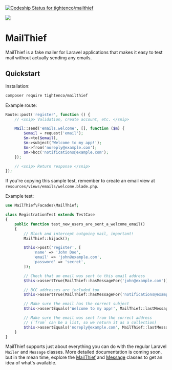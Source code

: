 [![Codeship Status for tightenco/mailthief](https://codeship.com/projects/860d2030-1ae7-0134-a954-66ed86225da0/status?branch=master)](https://codeship.com/projects/159501)

![](https://raw.githubusercontent.com/tightenco/mailthief/master/mailthief-logo.jpg)

# MailThief

MailThief is a fake mailer for Laravel applications that makes it easy to test mail without actually sending any emails.

## Quickstart

Installation:

```bash
composer require tightenco/mailthief
```

Example route:

```php
Route::post('register', function () {
    // <snip> Validation, create account, etc. </snip>

    Mail::send('emails.welcome', [], function ($m) {
        $email = request('email');
        $m->to($email),
        $m->subject('Welcome to my app!');
        $m->from('noreply@example.com');
        $m->bcc('notifications@example.com');
    });

    // <snip> Return response </snip>
});
```

If you're copying this sample test, remember to create an email view at `resources/views/emails/welcome.blade.php`.

Example test:

```php
use MailThief\Facades\MailThief;

class RegistrationTest extends TestCase
{
    public function test_new_users_are_sent_a_welcome_email()
    {
        // Block and intercept outgoing mail, important!
        MailThief::hijack();

        $this->post('register', [
            'name' => 'John Doe',
            'email' => 'john@example.com',
            'password' => 'secret',
        ]);

        // Check that an email was sent to this email address
        $this->assertTrue(MailThief::hasMessageFor('john@example.com'));

        // BCC addresses are included too
        $this->assertTrue(MailThief::hasMessageFor('notifications@example.com'));

        // Make sure the email has the correct subject
        $this->assertEquals('Welcome to my app!', MailThief::lastMessage()->subject);

        // Make sure the email was sent from the correct address
        // (`from` can be a list, so we return it as a collection)
        $this->assertEquals('noreply@example.com', MailThief::lastMessage()->from->first());
    }
}
```

MailThief supports just about everything you can do with the regular Laravel `Mailer` and `Message` classes. More detailed documentation is coming soon, but in the mean time, explore the [MailThief](https://github.com/tightenco/mailthief/blob/master/src/MailThief.php) and [Message](https://github.com/tightenco/mailthief/blob/master/src/Message.php) classes to get an idea of what's available.
